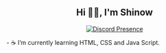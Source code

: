 <div align="center"> <h2> Hi 👋🏽, I'm Shinow </h2>

[![Discord Presence](https://lanyard.cnrad.dev/api/:572043032585830403)](https://discord.com/users/:572043032585830403)

</div> 
<p>- ☕ I’m currently learning HTML, CSS and Java Script.
</p>
